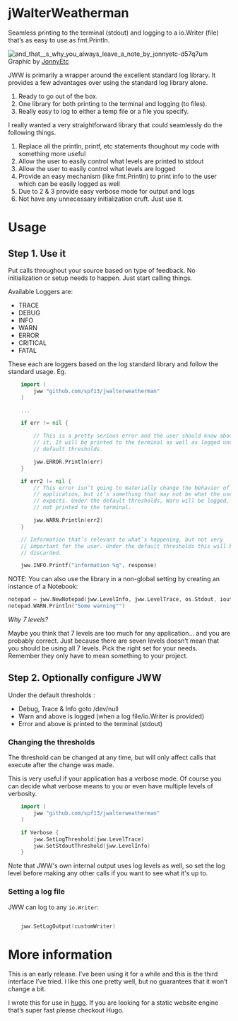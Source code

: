 # jWalterWeatherman

Seamless printing to the terminal (stdout) and logging to a io.Writer (file)
that’s as easy to use as fmt.Println.

![and_that\_\_s_why_you_always_leave_a_note_by_jonnyetc-d57q7um](https://cloud.githubusercontent.com/assets/173412/11002937/ccd01654-847d-11e5-828e-12ebaf582eaf.jpg)
Graphic by
[JonnyEtc](http://jonnyetc.deviantart.com/art/And-That-s-Why-You-Always-Leave-a-Note-315311422)

JWW is primarily a wrapper around the excellent standard log library. It
provides a few advantages over using the standard log library alone.

1. Ready to go out of the box.
2. One library for both printing to the terminal and logging (to files).
3. Really easy to log to either a temp file or a file you specify.

I really wanted a very straightforward library that could seamlessly do the
following things.

1. Replace all the println, printf, etc statements thoughout my code with
   something more useful
2. Allow the user to easily control what levels are printed to stdout
3. Allow the user to easily control what levels are logged
4. Provide an easy mechanism (like fmt.Println) to print info to the user which
   can be easily logged as well
5. Due to 2 & 3 provide easy verbose mode for output and logs
6. Not have any unnecessary initialization cruft. Just use it.

# Usage

## Step 1. Use it

Put calls throughout your source based on type of feedback. No initialization or
setup needs to happen. Just start calling things.

Available Loggers are:

- TRACE
- DEBUG
- INFO
- WARN
- ERROR
- CRITICAL
- FATAL

These each are loggers based on the log standard library and follow the standard
usage. Eg.

```go
    import (
        jww "github.com/spf13/jwalterweatherman"
    )

    ...

    if err != nil {

        // This is a pretty serious error and the user should know about
        // it. It will be printed to the terminal as well as logged under the
        // default thresholds.

        jww.ERROR.Println(err)
    }

    if err2 != nil {
        // This error isn’t going to materially change the behavior of the
        // application, but it’s something that may not be what the user
        // expects. Under the default thresholds, Warn will be logged, but
        // not printed to the terminal.

        jww.WARN.Println(err2)
    }

    // Information that’s relevant to what’s happening, but not very
    // important for the user. Under the default thresholds this will be
    // discarded.

    jww.INFO.Printf("information %q", response)

```

NOTE: You can also use the library in a non-global setting by creating an
instance of a Notebook:

```go
notepad = jww.NewNotepad(jww.LevelInfo, jww.LevelTrace, os.Stdout, ioutil.Discard, "", log.Ldate|log.Ltime)
notepad.WARN.Println("Some warning"")
```

*Why 7 levels?*

Maybe you think that 7 levels are too much for any application... and you are
probably correct. Just because there are seven levels doesn’t mean that you
should be using all 7 levels. Pick the right set for your needs. Remember they
only have to mean something to your project.

## Step 2. Optionally configure JWW

Under the default thresholds :

- Debug, Trace & Info goto /dev/null
- Warn and above is logged (when a log file/io.Writer is provided)
- Error and above is printed to the terminal (stdout)

### Changing the thresholds

The threshold can be changed at any time, but will only affect calls that
execute after the change was made.

This is very useful if your application has a verbose mode. Of course you can
decide what verbose means to you or even have multiple levels of verbosity.

```go
    import (
        jww "github.com/spf13/jwalterweatherman"
    )

    if Verbose {
        jww.SetLogThreshold(jww.LevelTrace)
        jww.SetStdoutThreshold(jww.LevelInfo)
    }
```

Note that JWW's own internal output uses log levels as well, so set the log
level before making any other calls if you want to see what it's up to.

### Setting a log file

JWW can log to any `io.Writer`:

```go

    jww.SetLogOutput(customWriter)

```

# More information

This is an early release. I’ve been using it for a while and this is the third
interface I’ve tried. I like this one pretty well, but no guarantees that it
won’t change a bit.

I wrote this for use in [hugo](https://gohugo.io). If you are looking for a
static website engine that’s super fast please checkout Hugo.
